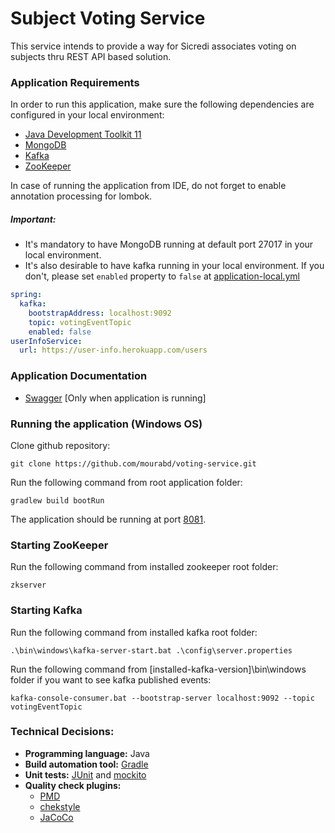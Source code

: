 # Subject Voting Service

This service intends to provide a way for Sicredi associates voting on subjects thru REST API based solution. 

### Application Requirements

In order to run this application, make sure the following dependencies are configured in your local environment:

* [Java Development Toolkit 11](https://www.oracle.com/java/technologies/javase-jdk11-downloads.html)
* [MongoDB](https://www.mongodb.com/download-center#community)
* [Kafka](http://kafka.apache.org/downloads.html)
* [ZooKeeper](https://zookeeper.apache.org/releases.html)

In case of running the application from IDE, do not forget to enable annotation processing for lombok.

##### Important: 

* It's mandatory to have MongoDB running at default port 27017 in your local environment.
* It's also desirable to have kafka running in your local environment. If you don't, please set `enabled` property to `false` at [application-local.yml](https://github.com/mourabd/votingservice/blob/main/votingservice/src/main/resources/application-local.yml)

```yaml
spring:
  kafka:
    bootstrapAddress: localhost:9092
    topic: votingEventTopic
    enabled: false
userInfoService:
  url: https://user-info.herokuapp.com/users
```


### Application Documentation

* [Swagger](http://localhost:8081/api/voting-service/swagger-ui.html) [Only when application is running]

### Running the application (Windows OS)

Clone github repository:

```
git clone https://github.com/mourabd/voting-service.git
```

Run the following command from root application folder: 
```
gradlew build bootRun
```

The application should be running at port [8081](http://localhost:8081/).

### Starting ZooKeeper

Run the following command from installed zookeeper root folder: 
```
zkserver
```

### Starting Kafka

Run the following command from installed kafka root folder: 
```
.\bin\windows\kafka-server-start.bat .\config\server.properties
```

Run the following command from [installed-kafka-version]\bin\windows folder if you want to see kafka published events:

```
kafka-console-consumer.bat --bootstrap-server localhost:9092 --topic votingEventTopic
```

### Technical Decisions:

* **Programming language:** Java
* **Build automation tool:** [Gradle](https://docs.gradle.org)
* **Unit tests:** [JUnit](https://junit.org/) and [mockito](https://site.mockito.org/)
* **Quality check plugins:**
    * [PMD](https://pmd.github.io/)
    * [chekstyle](https://checkstyle.sourceforge.io/)
    * [JaCoCo](https://www.eclemma.org/jacoco/)